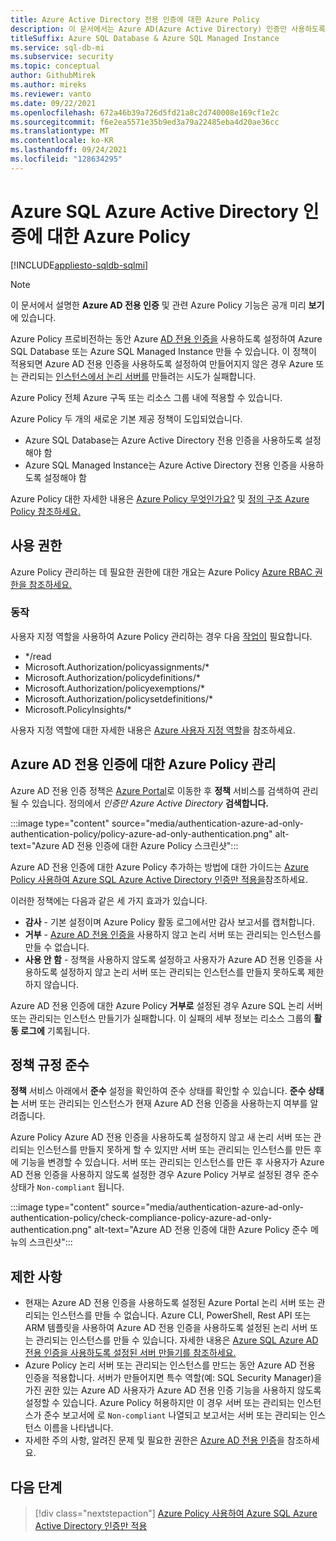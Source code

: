 ```yaml
---
title: Azure Active Directory 전용 인증에 대한 Azure Policy
description: 이 문서에서는 Azure AD(Azure Active Directory) 인증만 사용하도록 설정된 Azure SQL Database 또는 Azure SQL Managed Instance 만들기 위해 Azure 정책을 적용하는 방법에 대한 정보를 제공합니다.
titleSuffix: Azure SQL Database & Azure SQL Managed Instance
ms.service: sql-db-mi
ms.subservice: security
ms.topic: conceptual
author: GithubMirek
ms.author: mireks
ms.reviewer: vanto
ms.date: 09/22/2021
ms.openlocfilehash: 672a46b39a726d5fd21a8c2d740008e169cf1e2c
ms.sourcegitcommit: f6e2ea5571e35b9ed3a79a22485eba4d20ae36cc
ms.translationtype: MT
ms.contentlocale: ko-KR
ms.lasthandoff: 09/24/2021
ms.locfileid: "128634295"
---
```

# <a name="azure-policy-for-azure-active-directory-only-authentication-with-azure-sql"></a>Azure SQL Azure Active Directory 인증에 대한 Azure Policy

[!INCLUDE[appliesto-sqldb-sqlmi](../includes/appliesto-sqldb-sqlmi.md)]

> [!NOTE]
> 이 문서에서 설명한 **Azure AD 전용 인증** 및 관련 Azure Policy 기능은 공개 미리 **보기** 에 있습니다. 

Azure Policy 프로비전하는 동안 Azure [AD 전용 인증을](authentication-azure-ad-only-authentication.md) 사용하도록 설정하여 Azure SQL Database 또는 Azure SQL Managed Instance 만들 수 있습니다. 이 정책이 적용되면 Azure AD 전용 인증을 사용하도록 설정하여 만들어지지 않은 경우 Azure 또는 관리되는 [인스턴스에서 논리 서버를](logical-servers.md) 만들려는 시도가 실패합니다.

Azure Policy 전체 Azure 구독 또는 리소스 그룹 내에 적용할 수 있습니다.

Azure Policy 두 개의 새로운 기본 제공 정책이 도입되었습니다.

- Azure SQL Database는 Azure Active Directory 전용 인증을 사용하도록 설정해야 함
- Azure SQL Managed Instance는 Azure Active Directory 전용 인증을 사용하도록 설정해야 함

Azure Policy 대한 자세한 내용은 [Azure Policy 무엇인가요?](/azure/governance/policy/overview) 및 [정의 구조 Azure Policy 참조하세요.](/azure/governance/policy/concepts/definition-structure)

## <a name="permissions"></a>사용 권한

Azure Policy 관리하는 데 필요한 권한에 대한 개요는 Azure Policy [Azure RBAC 권한을 참조하세요.](/azure/governance/policy/overview#azure-rbac-permissions-in-azure-policy)

### <a name="actions"></a>동작

사용자 지정 역할을 사용하여 Azure Policy 관리하는 경우 다음 [작업이](/azure/role-based-access-control/role-definitions#actions) 필요합니다.

- */read
- Microsoft.Authorization/policyassignments/*
- Microsoft.Authorization/policydefinitions/*
- Microsoft.Authorization/policyexemptions/*
- Microsoft.Authorization/policysetdefinitions/*
- Microsoft.PolicyInsights/*

사용자 지정 역할에 대한 자세한 내용은 [Azure 사용자 지정 역할](/azure/role-based-access-control/custom-roles)을 참조하세요.

## <a name="manage-azure-policy-for-azure-ad-only-authentication"></a>Azure AD 전용 인증에 대한 Azure Policy 관리

Azure AD 전용 인증 정책은 [Azure Portal](https://portal.azure.com)로 이동한 후 **정책** 서비스를 검색하여 관리될 수 있습니다. 정의에서 *인증만 Azure Active Directory* **검색합니다.**

:::image type="content" source="media/authentication-azure-ad-only-authentication-policy/policy-azure-ad-only-authentication.png" alt-text="Azure AD 전용 인증에 대한 Azure Policy 스크린샷":::

Azure AD 전용 인증에 대한 Azure Policy 추가하는 방법에 대한 가이드는 [Azure Policy 사용하여 Azure SQL Azure Active Directory 인증만 적용을](authentication-azure-ad-only-authentication-policy-how-to.md)참조하세요.

이러한 정책에는 다음과 같은 세 가지 효과가 있습니다.

- **감사** - 기본 설정이며 Azure Policy 활동 로그에서만 감사 보고서를 캡처합니다.
- **거부** - [Azure AD 전용 인증을](authentication-azure-ad-only-authentication.md) 사용하지 않고 논리 서버 또는 관리되는 인스턴스를 만들 수 없습니다.
- **사용 안 함** - 정책을 사용하지 않도록 설정하고 사용자가 Azure AD 전용 인증을 사용하도록 설정하지 않고 논리 서버 또는 관리되는 인스턴스를 만들지 못하도록 제한하지 않습니다.

Azure AD 전용 인증에 대한 Azure Policy **거부로** 설정된 경우 Azure SQL 논리 서버 또는 관리되는 인스턴스 만들기가 실패합니다. 이 실패의 세부 정보는 리소스 그룹의 **활동 로그에** 기록됩니다.

## <a name="policy-compliance"></a>정책 규정 준수

**정책** 서비스 아래에서 **준수** 설정을 확인하여 준수 상태를 확인할 수 있습니다. **준수 상태는** 서버 또는 관리되는 인스턴스가 현재 Azure AD 전용 인증을 사용하는지 여부를 알려줍니다. 

Azure Policy Azure AD 전용 인증을 사용하도록 설정하지 않고 새 논리 서버 또는 관리되는 인스턴스를 만들지 못하게 할 수 있지만 서버 또는 관리되는 인스턴스를 만든 후에 기능을 변경할 수 있습니다. 서버 또는 관리되는 인스턴스를 만든 후 사용자가 Azure AD 전용 인증을 사용하지 않도록 설정한 경우 Azure Policy 거부로 설정된 경우 준수 상태가 `Non-compliant` 됩니다. 

:::image type="content" source="media/authentication-azure-ad-only-authentication-policy/check-compliance-policy-azure-ad-only-authentication.png" alt-text="Azure AD 전용 인증에 대한 Azure Policy 준수 메뉴의 스크린샷":::

## <a name="limitations"></a>제한 사항

- 현재는 Azure AD 전용 인증을 사용하도록 설정된 Azure Portal 논리 서버 또는 관리되는 인스턴스를 만들 수 없습니다. Azure CLI, PowerShell, Rest API 또는 ARM 템플릿을 사용하여 Azure AD 전용 인증을 사용하도록 설정된 논리 서버 또는 관리되는 인스턴스를 만들 수 있습니다. 자세한 내용은 [Azure SQL Azure AD 전용 인증을 사용하도록 설정된 서버 만들기를 참조하세요.](authentication-azure-ad-only-authentication-create-server.md)
- Azure Policy 논리 서버 또는 관리되는 인스턴스를 만드는 동안 Azure AD 전용 인증을 적용합니다. 서버가 만들어지면 특수 역할(예: SQL Security Manager)을 가진 권한 있는 Azure AD 사용자가 Azure AD 전용 인증 기능을 사용하지 않도록 설정할 수 있습니다. Azure Policy 허용하지만 이 경우 서버 또는 관리되는 인스턴스가 준수 보고서에 로 `Non-compliant` 나열되고 보고서는 서버 또는 관리되는 인스턴스 이름을 나타냅니다.  
- 자세한 주의 사항, 알려진 문제 및 필요한 권한은 [Azure AD 전용 인증](authentication-azure-ad-only-authentication.md)을 참조하세요.

## <a name="next-steps"></a>다음 단계

> [!div class="nextstepaction"]
> [Azure Policy 사용하여 Azure SQL Azure Active Directory 인증만 적용](authentication-azure-ad-only-authentication-policy-how-to.md)

